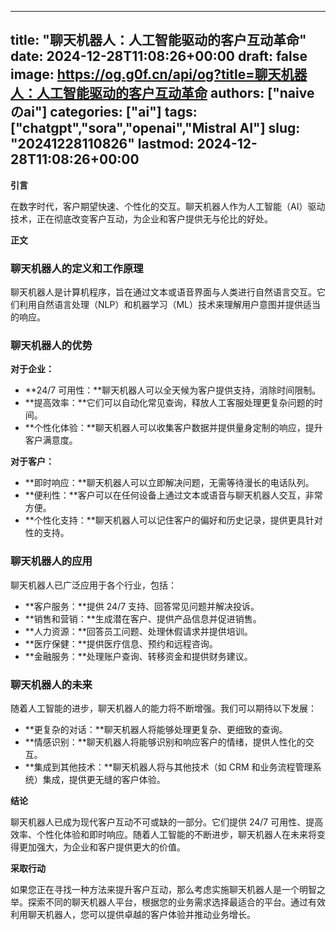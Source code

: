
---
title: "聊天机器人：人工智能驱动的客户互动革命"
date: 2024-12-28T11:08:26+00:00
draft: false
image: https://og.g0f.cn/api/og?title=聊天机器人：人工智能驱动的客户互动革命
authors: ["naiveのai"]
categories: ["ai"]
tags: ["chatgpt","sora","openai","Mistral AI"]
slug: "20241228110826"
lastmod: 2024-12-28T11:08:26+00:00
---
**引言**

在数字时代，客户期望快速、个性化的交互。聊天机器人作为人工智能（AI）驱动技术，正在彻底改变客户互动，为企业和客户提供无与伦比的好处。

**正文**

### 聊天机器人的定义和工作原理

聊天机器人是计算机程序，旨在通过文本或语音界面与人类进行自然语言交互。它们利用自然语言处理（NLP）和机器学习（ML）技术来理解用户意图并提供适当的响应。

### 聊天机器人的优势

**对于企业：**

* **24/7 可用性：**聊天机器人可以全天候为客户提供支持，消除时间限制。
* **提高效率：**它们可以自动化常见查询，释放人工客服处理更复杂问题的时间。
* **个性化体验：**聊天机器人可以收集客户数据并提供量身定制的响应，提升客户满意度。

**对于客户：**

* **即时响应：**聊天机器人可以立即解决问题，无需等待漫长的电话队列。
* **便利性：**客户可以在任何设备上通过文本或语音与聊天机器人交互，非常方便。
* **个性化支持：**聊天机器人可以记住客户的偏好和历史记录，提供更具针对性的支持。

### 聊天机器人的应用

聊天机器人已广泛应用于各个行业，包括：

* **客户服务：**提供 24/7 支持、回答常见问题并解决投诉。
* **销售和营销：**生成潜在客户、提供产品信息并促进销售。
* **人力资源：**回答员工问题、处理休假请求并提供培训。
* **医疗保健：**提供医疗信息、预约和远程咨询。
* **金融服务：**处理账户查询、转移资金和提供财务建议。

### 聊天机器人的未来

随着人工智能的进步，聊天机器人的能力将不断增强。我们可以期待以下发展：

* **更复杂的对话：**聊天机器人将能够处理更复杂、更细致的查询。
* **情感识别：**聊天机器人将能够识别和响应客户的情绪，提供人性化的交互。
* **集成到其他技术：**聊天机器人将与其他技术（如 CRM 和业务流程管理系统）集成，提供更无缝的客户体验。

**结论**

聊天机器人已成为现代客户互动不可或缺的一部分。它们提供 24/7 可用性、提高效率、个性化体验和即时响应。随着人工智能的不断进步，聊天机器人在未来将变得更加强大，为企业和客户提供更大的价值。

**采取行动**

如果您正在寻找一种方法来提升客户互动，那么考虑实施聊天机器人是一个明智之举。探索不同的聊天机器人平台，根据您的业务需求选择最适合的平台。通过有效利用聊天机器人，您可以提供卓越的客户体验并推动业务增长。